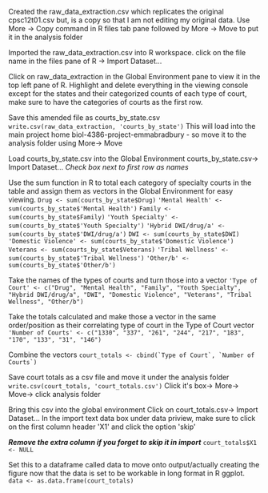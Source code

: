 Created the raw_data_extraction.csv which replicates the original cpsc12t01.csv but, is a copy so that I am not editing my original data.
Use More -> Copy command in R files tab pane followed by More -> Move to put it in the analysis folder

Imported the raw_data_extraction.csv into R workspace.
click on the file name in the files pane of R -> Import Dataset...

Click on raw_data_extraction in the Global Environment pane to view it in the top left pane of R. 
Highlight and delete everything in the viewing console except for the states and their categorized counts of each type of court, make sure to have the categories of courts as the first row.

Save this amended file as courts_by_state.csv
```write.csv(raw_data_extraction, 'courts_by_state')```
This will load into the main project home biol-4386-project-emmabradbury - so move it to the analysis folder using More-> Move

Load courts_by_state.csv into the Global Environment 
courts_by_state.csv-> Import Dataset...
*Check box next to first row as names*

Use the sum function in R to total each category of specialty courts in the table and assign them as vectors in the Global Environment for easy viewing.
```Drug <- sum(courts_by_state$Drug)```
```'Mental Health' <- sum(courts_by_state$'Mental Health')```
```Family <- sum(courts_by_state$Family)```
```'Youth Specialty' <- sum(courts_by_state$'Youth Specialty')```
```'Hybrid DWI/drug/a' <- sum(courts_by_state$'DWI/drug/a')```
```DWI <- sum(courts_by_state$DWI)```
```'Domestic Violence' <- sum(courts_by_state$'Domestic Violence')```
```Veterans <- sum(courts_by_state$Veterans)```
```'Tribal Wellness' <- sum(courts_by_state$'Tribal Wellness')```
```'Other/b' <- sum(courts_by_state$'Other/b')```

Take the names of the types of courts and turn those into a vector
```'Type of Court' <- c("Drug", "Mental Health", "Family", "Youth Specialty", "Hybrid DWI/drug/a", "DWI", "Domestic Violence", "Veterans", "Tribal Wellness", "Other/b")```

Take the totals calculated and make those a vector in the same order/position as their correlating type of court in the Type of Court vector
```'Number of Courts' <- c("1330", "337", "261", "244", "217", "183", "170", "133", "31", "146")```

Combine the vectors 
```court_totals <- cbind(`Type of Court`, `Number of Courts`)```

Save court totals as a csv file and move it under the analysis folder
```write.csv(court_totals, 'court_totals.csv')```
Click it's box-> More-> Move-> click analysis folder

Bring this csv into the global environment
Click on court_totals.csv-> Import Dataset... In the import text data box under data priview, make sure to click on the first column header 'X1' and click the option 'skip'

***Remove the extra column if you forget to skip it in import***
```court_totals$X1 <- NULL```

Set this to a dataframe called data to move onto output/actually creating the figure now that the data is set to be workable in long format in R ggplot.
```data <- as.data.frame(court_totals)```

